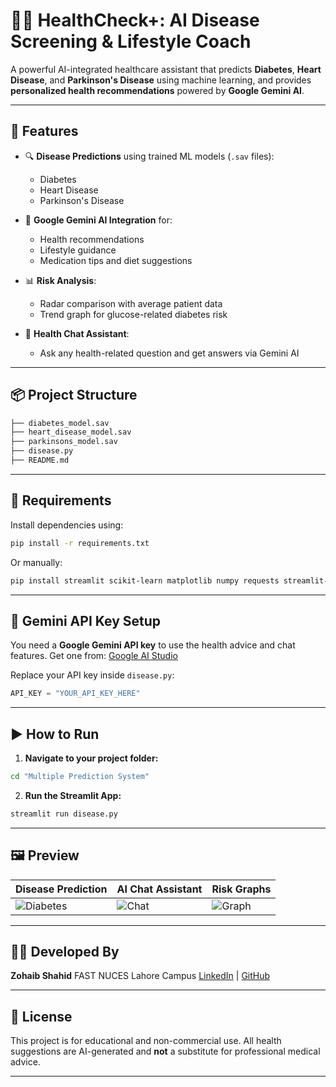 
# 👨‍⚕️ HealthCheck+: AI Disease Screening & Lifestyle Coach

A powerful AI-integrated healthcare assistant that predicts **Diabetes**, **Heart Disease**, and **Parkinson's Disease** using machine learning, and provides **personalized health recommendations** powered by **Google Gemini AI**.

---

## 🚀 Features

* 🔍 **Disease Predictions** using trained ML models (`.sav` files):

  * Diabetes
  * Heart Disease
  * Parkinson's Disease
* 🤖 **Google Gemini AI Integration** for:

  * Health recommendations
  * Lifestyle guidance
  * Medication tips and diet suggestions
* 📊 **Risk Analysis**:

  * Radar comparison with average patient data
  * Trend graph for glucose-related diabetes risk
* 💬 **Health Chat Assistant**:

  * Ask any health-related question and get answers via Gemini AI

---

## 📦 Project Structure

```bash
├── diabetes_model.sav
├── heart_disease_model.sav
├── parkinsons_model.sav
├── disease.py
├── README.md
```

---

## 🧪 Requirements

Install dependencies using:

```bash
pip install -r requirements.txt
```

Or manually:

```bash
pip install streamlit scikit-learn matplotlib numpy requests streamlit-option-menu
```

---

## 🧠 Gemini API Key Setup

You need a **Google Gemini API key** to use the health advice and chat features.
Get one from: [Google AI Studio](https://aistudio.google.com/app/apikey)

Replace your API key inside `disease.py`:

```python
API_KEY = "YOUR_API_KEY_HERE"
```

---

## ▶️ How to Run

1. **Navigate to your project folder:**

```bash
cd "Multiple Prediction System"
```

2. **Run the Streamlit App:**

```bash
streamlit run disease.py
```

---

## 🖼️ Preview

| Disease Prediction                     | AI Chat Assistant                  | Risk Graphs                         |
| -------------------------------------- | ---------------------------------- | ----------------------------------- |
| ![Diabetes](https://imgur.com/xyz.png) | ![Chat](https://imgur.com/abc.png) | ![Graph](https://imgur.com/def.png) |

---

## 🧑‍💻 Developed By

**Zohaib Shahid**
FAST NUCES Lahore Campus
[LinkedIn](https://www.linkedin.com/in/zohaib-shahid) | [GitHub](https://github.com/zohaib-7035)

---

## 📜 License

This project is for educational and non-commercial use. All health suggestions are AI-generated and **not** a substitute for professional medical advice.

---

